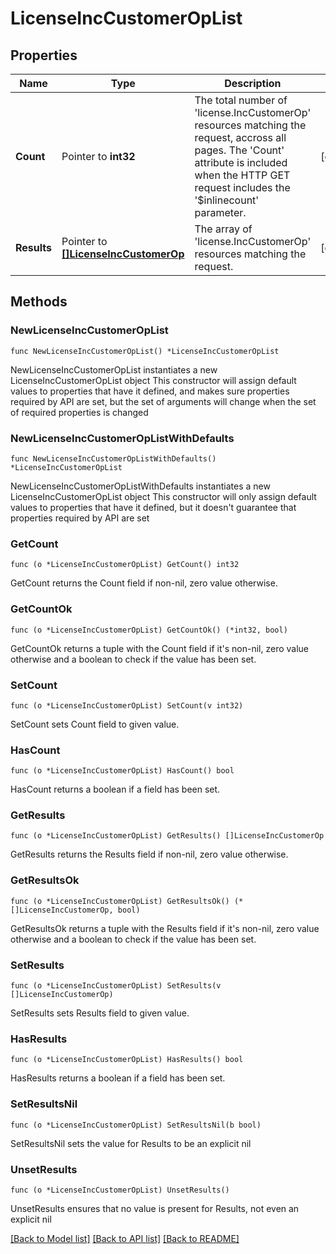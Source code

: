 # LicenseIncCustomerOpList

## Properties

Name | Type | Description | Notes
------------ | ------------- | ------------- | -------------
**Count** | Pointer to **int32** | The total number of &#39;license.IncCustomerOp&#39; resources matching the request, accross all pages. The &#39;Count&#39; attribute is included when the HTTP GET request includes the &#39;$inlinecount&#39; parameter. | [optional] 
**Results** | Pointer to [**[]LicenseIncCustomerOp**](LicenseIncCustomerOp.md) | The array of &#39;license.IncCustomerOp&#39; resources matching the request. | [optional] 

## Methods

### NewLicenseIncCustomerOpList

`func NewLicenseIncCustomerOpList() *LicenseIncCustomerOpList`

NewLicenseIncCustomerOpList instantiates a new LicenseIncCustomerOpList object
This constructor will assign default values to properties that have it defined,
and makes sure properties required by API are set, but the set of arguments
will change when the set of required properties is changed

### NewLicenseIncCustomerOpListWithDefaults

`func NewLicenseIncCustomerOpListWithDefaults() *LicenseIncCustomerOpList`

NewLicenseIncCustomerOpListWithDefaults instantiates a new LicenseIncCustomerOpList object
This constructor will only assign default values to properties that have it defined,
but it doesn't guarantee that properties required by API are set

### GetCount

`func (o *LicenseIncCustomerOpList) GetCount() int32`

GetCount returns the Count field if non-nil, zero value otherwise.

### GetCountOk

`func (o *LicenseIncCustomerOpList) GetCountOk() (*int32, bool)`

GetCountOk returns a tuple with the Count field if it's non-nil, zero value otherwise
and a boolean to check if the value has been set.

### SetCount

`func (o *LicenseIncCustomerOpList) SetCount(v int32)`

SetCount sets Count field to given value.

### HasCount

`func (o *LicenseIncCustomerOpList) HasCount() bool`

HasCount returns a boolean if a field has been set.

### GetResults

`func (o *LicenseIncCustomerOpList) GetResults() []LicenseIncCustomerOp`

GetResults returns the Results field if non-nil, zero value otherwise.

### GetResultsOk

`func (o *LicenseIncCustomerOpList) GetResultsOk() (*[]LicenseIncCustomerOp, bool)`

GetResultsOk returns a tuple with the Results field if it's non-nil, zero value otherwise
and a boolean to check if the value has been set.

### SetResults

`func (o *LicenseIncCustomerOpList) SetResults(v []LicenseIncCustomerOp)`

SetResults sets Results field to given value.

### HasResults

`func (o *LicenseIncCustomerOpList) HasResults() bool`

HasResults returns a boolean if a field has been set.

### SetResultsNil

`func (o *LicenseIncCustomerOpList) SetResultsNil(b bool)`

 SetResultsNil sets the value for Results to be an explicit nil

### UnsetResults
`func (o *LicenseIncCustomerOpList) UnsetResults()`

UnsetResults ensures that no value is present for Results, not even an explicit nil

[[Back to Model list]](../README.md#documentation-for-models) [[Back to API list]](../README.md#documentation-for-api-endpoints) [[Back to README]](../README.md)


